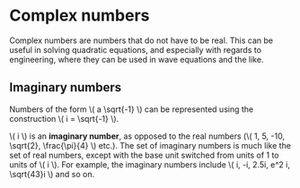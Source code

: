 # Complex numbers
Complex numbers are numbers that do not have to be real. This can be useful in solving quadratic equations, and especially with regards to engineering, where they can be used in wave equations and the like.
## Imaginary numbers
Numbers of the form \\( a \sqrt{-1} \\) can be represented using the construction \\( i = \sqrt{-1} \\).

\\( i \\) is an **imaginary number**, as opposed to the real numbers (\\( 1, 5, -10, \sqrt{2}, \frac{\pi}{4} \\) etc.). The set of imaginary numbers is much like the set of real numbers, except with the base unit switched from units of 1 to units of \\( i \\). For example, the imaginary numbers include \\( i, -i, 2.5i, e^2 i, \sqrt{43}i \\) and so on.